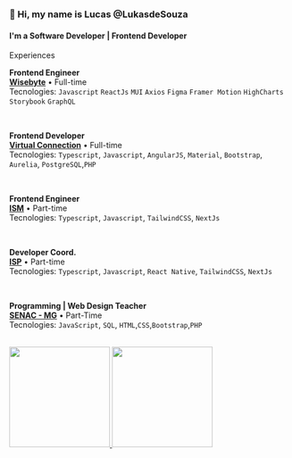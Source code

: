 <h3>👋 Hi, my name is Lucas @LukasdeSouza </h3>

<h4>I'm a  Software Developer | Frontend Developer </h4>
      
   
Experiences   
   
   **Frontend Engineer** \
[**Wisebyte**]([https://www.bestdeal.com.br/](https://wisebyte.com.br/)) • Full-time \
Tecnologies: `Javascript` `ReactJs` `MUI` `Axios` `Figma` `Framer Motion` `HighCharts` `Storybook` `GraphQL` 

<br/>

**Frontend Developer** \
[**Virtual Connection**](https://www.virtualconnection.com.br/) • Full-time \
Tecnologies: `Typescript`, `Javascript`, `AngularJS`, `Material`, `Bootstrap`, `Aurelia`, `PostgreSQL`,`PHP`

<br/>

**Frontend Engineer** \
[**ISM**]([https://www.virtualconnection.com.br/](https://www.linkedin.com/company/institutosermelhor/)) • Part-time \
Tecnologies: `Typescript`, `Javascript`, `TailwindCSS`, `NextJs`

<br/>

**Developer Coord.** \
[**ISP**]() • Part-time \
Tecnologies: `Typescript`, `Javascript`, `React Native`, `TailwindCSS`, `NextJs`

<br/>

**Programming | Web Design Teacher** \
[**SENAC - MG**](https://mg.senac.br/Paginas/default.aspx) • Part-Time \
Tecnologies: `JavaScript`, `SQL`, `HTML`,`CSS`,`Bootstrap`,`PHP`\
<br/>   
   
   
<div>
<a href="https://github.com/LukasdeSouza">
<img height="180em" src="https://github-readme-stats.vercel.app/api/top-langs/?username=LukasdeSouza&layout=compact&langs_count=7&theme=dracula"/>
<img height="180em" src="https://github-readme-stats.vercel.app/api?username=LukasdeSouza&show_icons=true&theme=dracula&include_all_commits=true&count_private=true"/>
</div>
   
          

<!---
LukasdeSouza/LukasdeSouza is a ✨ special ✨ repository because its `README.md` (this file) appears on your GitHub profile.
You can click the Preview link to take a look at your changes.
--->
